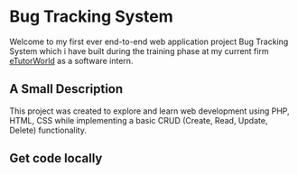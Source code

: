 # Bug Tracking System

Welcome to my first ever end-to-end web application project Bug Tracking System which i have built during the training phase at my current firm [eTutorWorld](https://www.etutorworld.com) as a software intern.

## A Small Description
This project was created to explore and learn web development using PHP, HTML, CSS while implementing a basic CRUD (Create, Read, Update, Delete) functionality.

## Get code locally
